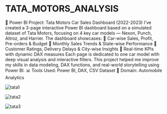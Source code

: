 # TATA_MOTORS_ANALYSIS

🚗 Power BI Project: Tata Motors Car Sales Dashboard (2022-2023)
I’ve created a 3-page interactive Power BI dashboard based on a simulated dataset of Tata Motors, focusing on 4 key car models — Nexon, Punch, Altroz, and Harrier. The dashboard showcases:
🔹 Car-wise Sales, Profit, Pre-orders & Budget
 🔹 Monthly Sales Trends & State-wise Performance
 🔹 Customer Ratings, Delivery Delays & City-wise Insights
 🔹 Real-time KPIs with dynamic DAX measures
Each page is dedicated to one car model with deep visual analysis and interactive filters.
 This project helped me improve my skills in data modeling, DAX functions, and real-world storytelling using Power BI.
📊 Tools Used: Power BI, DAX, CSV Dataset
 📁 Domain: Automobile Analytics

 ![tata1](https://github.com/user-attachments/assets/1e766f0a-8f6d-45c3-999f-6e128bf0beb0)



![tata2](https://github.com/user-attachments/assets/7eb6e3c1-da4f-4d8d-80dc-3551cff54587)



![tata3](https://github.com/user-attachments/assets/66403e43-18fd-4c51-b100-1482ccbde8b1)

